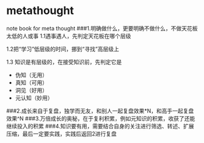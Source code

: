 # metathought
note book for meta thought
###1.明确做什么，更要明确不做什么，不做天花板太低的人或事
1.1遇事遇人，先判定天花板在哪个层级

1.2把“学习”低层级的时间，挪到“寻找”高层级上

1.3 知识是有层级的，在接受知识前，先判定它是
- 伪知（无用）
- 真知（可用）
- 洞见（好用）
- 元认知（妙用）

###2.成长来自于复盘，独学而无友，和别人一起复盘效果*N，和高手一起复盘效果^N
###3.万倍成长的奥秘，在于复利积累，例如元知识的积累，收获了还能继续投入的积累
###4.知识要有用，需要结合自身的关注进行筛选、转述、扩展压缩，最后一定要实践，实践后返回2进行复盘
